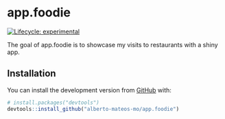 
<!-- README.md is generated from README.Rmd. Please edit that file -->

# app.foodie

<!-- badges: start -->

[![Lifecycle:
experimental](https://img.shields.io/badge/lifecycle-experimental-orange.svg)](https://www.tidyverse.org/lifecycle/#experimental)
<!-- badges: end -->

The goal of app.foodie is to showcase my visits to restaurants with a
shiny app.

## Installation

You can install the development version from
[GitHub](https://github.com/) with:

``` r
# install.packages("devtools")
devtools::install_github("alberto-mateos-mo/app.foodie")
```
